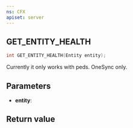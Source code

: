 ```yaml
---
ns: CFX
apiset: server
---
```

## GET_ENTITY_HEALTH

```c
int GET_ENTITY_HEALTH(Entity entity);
```

Currently it only works with peds. OneSync only.

## Parameters
* **entity**: 

## Return value
